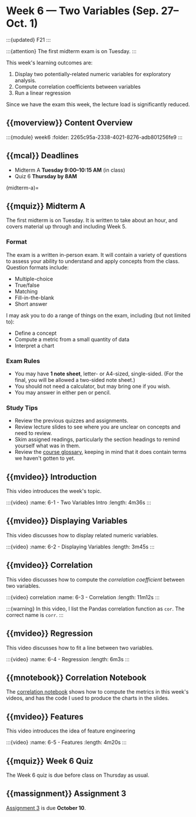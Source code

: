 # Week 6 — Two Variables (Sep. 27–Oct. 1)

:::{updated} F21
:::

:::{attention}
The first midterm exam is on Tuesday.
:::

This week's learning outcomes are:

1.  Display two potentially-related numeric variables for exploratory analysis.
2.  Compute correlation coefficients between variables
3.  Run a linear regression

Since we have the exam this week, the lecture load is significantly reduced.

## {{moverview}} Content Overview

:::{module} week6
:folder: 2265c95a-2338-4021-8276-adb801256fe9
:::

## {{mcal}} Deadlines

- Midterm A **Tuesday 9:00–10:15 AM** (in class)
- Quiz 6 **Thursday by 8AM**

(midterm-a)=
## {{mquiz}} Midterm A

The first midterm is on Tuesday.  It is written to take about an hour, and covers material
up through and including Week 5.

### Format

The exam is a written in-person exam.  It will contain a variety of questions to assess your ability
to understand and apply concepts from the class.  Question formats include:

- Multiple-choice
- True/false
- Matching
- Fill-in-the-blank
- Short answer

I may ask you to do a range of things on the exam, including (but not limited to):

- Define a concept
- Compute a metric from a small quantity of data
- Interpret a chart

### Exam Rules

- You may have **1 note sheet**, letter- or A4-sized, single-sided.  (For the final, you will be allowed a two-sided note sheet.)
- You should not need a calculator, but may bring one if you wish.
- You may answer in either pen or pencil.

### Study Tips

- Review the previous quizzes and assignments.
- Review lecture slides to see where you are unclear on concepts and need to review.
- Skim assigned readings, particularly the section headings to remind yourself what was in them.
- Review the [course glossary](../glossary.md), keeping in mind that it does contain terms we haven't gotten to yet.

## {{mvideo}} Introduction

This video introduces the week's topic.

:::{video}
:name: 6-1 - Two Variables Intro
:length: 4m36s
:::

## {{mvideo}} Displaying Variables

This video discusses how to display related numeric variables.

:::{video}
:name: 6-2 - Displaying Variables
:length: 3m45s
:::

## {{mvideo}} Correlation

This video discusses how to compute the *correlation coefficient* between two variables.

:::{video} correlation
:name: 6-3 - Correlation
:length: 11m12s
:::

:::{warning}
In this video, I list the Pandas correlation function as `cor`. The correct name is `corr`.
:::

## {{mvideo}} Regression

This video discusses how to fit a line between two variables.

:::{video}
:name: 6-4 - Regression
:length: 6m3s
:::

## {{mnotebook}} Correlation Notebook

The [correlation notebook](../../resources/tutorials/Correlation.ipynb) shows how to compute the metrics in this week's videos, and has the code I used to produce the charts in the slides.

## {{mvideo}} Features

This video introduces the idea of feature engineering

:::{video}
:name: 6-5 - Features
:length: 4m20s
:::

## {{mquiz}} Week 6 Quiz

The Week 6 quiz is due before class on Thursday as usual.

## {{massignment}} Assignment 3

[Assignment 3](../../assignments/A3/index.md) is due **October 10**.
